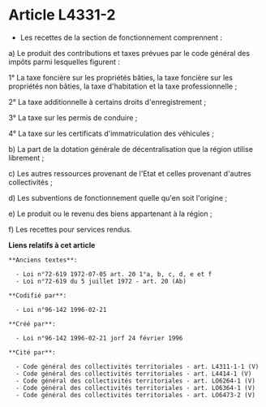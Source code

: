 # Article L4331-2

- Les recettes de la section de fonctionnement comprennent :

a) Le produit des contributions et taxes prévues par le code général des impôts parmi lesquelles figurent :

1° La taxe foncière sur les propriétés bâties, la taxe foncière sur les propriétés non bâties, la taxe d'habitation et la
taxe professionnelle ;

2° La taxe additionnelle à certains droits d'enregistrement ;

3° La taxe sur les permis de conduire ;

4° La taxe sur les certificats d'immatriculation des véhicules ;

b) La part de la dotation générale de décentralisation que la région utilise librement ;

c) Les autres ressources provenant de l'Etat et celles provenant d'autres collectivités ;

d) Les subventions de fonctionnement quelle qu'en soit l'origine ;

e) Le produit ou le revenu des biens appartenant à la région ;

f) Les recettes pour services rendus.

**Liens relatifs à cet article**

	**Anciens textes**:

	  - Loi n°72-619 1972-07-05 art. 20 1°a, b, c, d, e et f
	  - Loi n°72-619 du 5 juillet 1972 - art. 20 (Ab)

	**Codifié par**:

	  - Loi n°96-142 1996-02-21

	**Créé par**:

	  - Loi n°96-142 1996-02-21 jorf 24 février 1996

	**Cité par**:

	  - Code général des collectivités territoriales - art. L4311-1-1 (V)
	  - Code général des collectivités territoriales - art. L4414-1 (V)
	  - Code général des collectivités territoriales - art. LO6264-1 (V)
	  - Code général des collectivités territoriales - art. LO6364-1 (V)
	  - Code général des collectivités territoriales - art. LO6473-2 (V)
